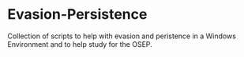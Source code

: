 # Evasion-Persistence

Collection of scripts to help with evasion and peristence in a Windows Environment
and to help study for the OSEP.
